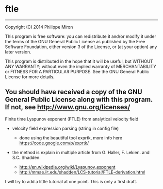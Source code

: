 ftle
============
--------------------------------------------------------------------
Copyright (C) 2014  Philippe Miron

This program is free software: you can redistribute it and/or modify
it under the terms of the GNU General Public License as published by
the Free Software Foundation, either version 3 of the License, or
(at your option) any later version.

This program is distributed in the hope that it will be useful,
but WITHOUT ANY WARRANTY; without even the implied warranty of
MERCHANTABILITY or FITNESS FOR A PARTICULAR PURPOSE.  See the
GNU General Public License for more details.

You should have received a copy of the GNU General Public License
along with this program.  If not, see <http://www.gnu.org/licenses/> 
--------------------------------------------------------------------

Finite time Lyapunov exponent (FTLE) from analytical velocity field

-  velocity field expression parsing (string in config file)
	- done using the beautiful tool exprtk, more info here https://code.google.com/p/exprtk/

- the method is explain in multiple article from  G. Haller, F. Lekien. and S.C. Shadden.
	- http://en.wikipedia.org/wiki/Lyapunov_exponent
	- http://mmae.iit.edu/shadden/LCS-tutorial/FTLE-derivation.html

I will try to add a little tutorial at one point. This is only a first draft.

